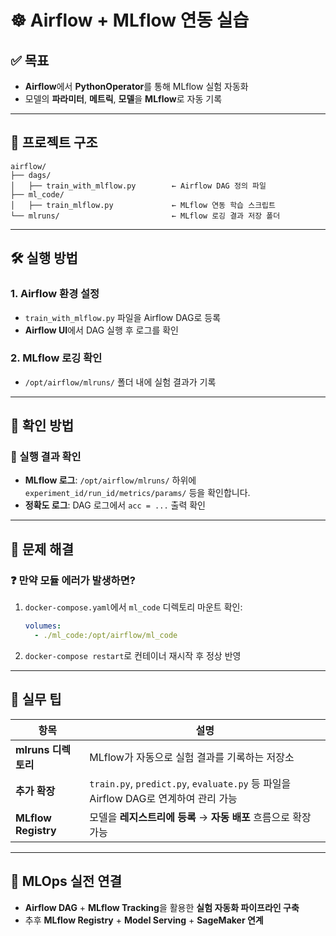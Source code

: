 # ☸️ Airflow + MLflow 연동 실습

## ✅ 목표

- **Airflow**에서 **PythonOperator**를 통해 MLflow 실험 자동화
- 모델의 **파라미터**, **메트릭**, **모델**을 **MLflow**로 자동 기록

---

## 📁 프로젝트 구조

```
airflow/
├── dags/
│   ├── train_with_mlflow.py        ← Airflow DAG 정의 파일
├── ml_code/
│   ├── train_mlflow.py             ← MLflow 연동 학습 스크립트
└── mlruns/                         ← MLflow 로깅 결과 저장 폴더
```

---

## 🛠️ 실행 방법

### 1. **Airflow 환경 설정**

- `train_with_mlflow.py` 파일을 Airflow DAG로 등록
- **Airflow UI**에서 DAG 실행 후 로그를 확인

### 2. **MLflow 로깅 확인**

- `/opt/airflow/mlruns/` 폴더 내에 실험 결과가 기록

---

## 🧪 확인 방법

### 🔸 실행 결과 확인

- **MLflow 로그**: `/opt/airflow/mlruns/` 하위에 `experiment_id/run_id/metrics/params/` 등을 확인합니다.
- **정확도 로그**: DAG 로그에서 `acc = ...` 출력 확인

---

## 🔧 문제 해결

### ❓ 만약 모듈 에러가 발생하면?

1. `docker-compose.yaml`에서 `ml_code` 디렉토리 마운트 확인:
    
    ```yaml
    volumes:
      - ./ml_code:/opt/airflow/ml_code
    ```
    
2. `docker-compose restart`로 컨테이너 재시작 후 정상 반영

---

## 🧩 실무 팁

| 항목 | 설명 |
| --- | --- |
| **mlruns 디렉토리** | MLflow가 자동으로 실험 결과를 기록하는 저장소 |
| **추가 확장** | `train.py`, `predict.py`, `evaluate.py` 등 파일을 Airflow DAG로 연계하여 관리 가능 |
| **MLflow Registry** | 모델을 **레지스트리에 등록** → **자동 배포** 흐름으로 확장 가능 |

---

## 🔧 MLOps 실전 연결

- **Airflow DAG** + **MLflow Tracking**을 활용한 **실험 자동화 파이프라인 구축**
- 추후 **MLflow Registry** + **Model Serving** + **SageMaker 연계**
